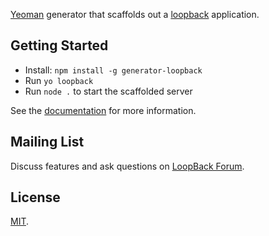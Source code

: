 
[Yeoman](http://yeoman.io) generator that scaffolds out
a [loopback](http://loopback.io/) application.

## Getting Started

 * Install: `npm install -g generator-loopback`
 * Run `yo loopback`
 * Run `node .` to start the scaffolded server

See the [documentation](https://loopback.io/doc/en/lb3/Application-generator.html)
for more information.

## Mailing List

Discuss features and ask questions on
[LoopBack Forum](https://groups.google.com/forum/#!forum/loopbackjs).

## License

[MIT](LICENSE).
